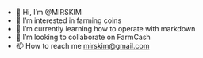 - 👋 Hi, I’m @MIRSKIM
- 👀 I’m interested in farming coins
- 🌱 I’m currently learning how to operate with markdown
- 💞️ I’m looking to collaborate on FarmCash
- 📫 How to reach me mirskim@gmail.com

<!---
MIRSKIM/MIRSKIM is a ✨ special ✨ repository because its `README.md` (this file) appears on your GitHub profile.
You can click the Preview link to take a look at your changes.
--->
